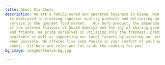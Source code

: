 ```yaml
---
title: About Ola Chola
description: We are a family-owned and operated business in Kiama, NSW. Ola Chola
  is dedicated to creating superior quality products and delivering an unparalleled
  service in the gourmet food market.   Our hero product, the Empanada, is the cultivation
  of the intense flavours of South America and the joy of sharing good food with family
  and friends. We pride ourselves in utilizing only the freshest, premium ingredients
  available as well as supporting our local farmers by sourcing our produce locally
  when possible. We offered live cook Paella in your comfort of your own home or booked
  event.  Sit back and relax and let us do the cooking for you.
bg_image: images/featue-bg.jpg

---
```

